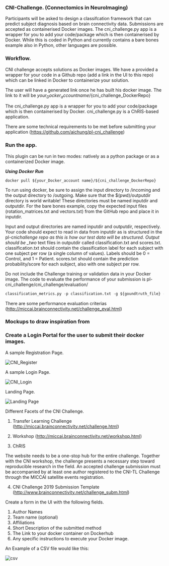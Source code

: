 ### CNI-Challenge. (Connectomics in NeuroImaging)

Participants will be asked to design a classifcation framework that can predict subject diagnosis based on brain connectivity data. Submissions are accepted as containerised Docker images.
The cni_challenge.py app is a wrapper for you to add your code/package which is then containerised by Docker. While this is coded in Python and currently contains a bare bones example also in Python, other languages are possible.

### Workflow.

CNI challenge accepts solutions as Docker images. We have a provided a wrapper for your code in a Github repo (add a link in the UI to this repo) which can be linked in Docker to containerize your solution.

The user will have a generated link once he has built his docker image. The link to it will be ${your_Docker_account name}/${cni_challenge_DockerRepo}

The cni_challenge.py app is a wrapper for you to add your code/package which is then containerised by Docker. cni_challenge.py is a ChRIS-based application.

There are some technical requirements to be met before submitting your application (https://github.com/aichung/pl-cni_challenge)

### Run the app.

This plugin can be run in two modes: natively as a python package or as a containerized Docker image.

**_Using Docker Run_**

```docker
docker pull ${your_Docker_account name}/${cni_challenge_DockerRepo}
```

To run using docker, be sure to assign the input directory to /incoming and the output directory to /outgoing. Make sure that the \$(pwd)/outputdir directory is world writable! These directories must be named inputdir and outputdir. For the bare bones example, copy the expected input files (rotation_matrices.txt and vectors.txt) from the GitHub repo and place it in inputdir.

Input and output directories are named inputdir and outputdir, respectively. Your code should expect to read in data from inputdir as is structured in the pl-cni*challenge repo as this is how our test data will be structured.
Output should be \_two* text files in outputdir called classification.txt and scores.txt. classification.txt should contain the classification label for each subject with one subject per row (a single column of values). Labels should be 0 = Control, and 1 = Patient. scores.txt should contain the prediction probability/score for each subject, also with one subject per row.

Do not include the Challenge training or validation data in your Docker image.
The code to evaluate the performance of your submission is pl-cni_challenge/cni_challenge/evaluation/

```python
classification_metrics.py -p classification.txt -g ${goundtruth_file} -o ${output_file}
```

There are some performance evaluation criterias (http://miccai.brainconnectivity.net/challenge_eval.html)

### Mockups to draw inspiration from

### Create a Login Portal for the user to submit their docker images.

A sample Registration Page.

![CNI_Register](https://user-images.githubusercontent.com/15992276/73865933-0349c980-4812-11ea-97ec-31978c945367.png)

A sample Login Page.

![CNI_Login](https://user-images.githubusercontent.com/15992276/73865931-02b13300-4812-11ea-8754-dbb20835bf3b.png)

Landing Page.

![Landing Page](https://user-images.githubusercontent.com/15992276/73867794-448fa880-4815-11ea-8a6c-050af683f814.png)

Different Facets of the CNI Challenge.

1. Transfer Learning Challenge (http://miccai.brainconnectivity.net/challenge.html)

2. Workshop (http://miccai.brainconnectivity.net/workshop.html)

3. ChRIS

The website needs to be a one-stop hub for the entire challenge. Together with the CNI workshop, the challenge presents a necessary step toward reproducible research in the field.
An accepted challenge submission must be accompanied by at least one author registered to the CNI-TL Challenge through the MICCAI satellite events registration.

4. CNI Challenge 2019 Submission Template (http://www.brainconnectivity.net/challenge_subm.html)

Create a form in the UI with the following fields.

1. Author Names
2. Team name (optional)
3. Affiliations
4. Short Description of the submitted method
5. The Link to your docker container on Dockerhub
6. Any specific instructions to execute your Docker image.

An Example of a CSV file would like this:

![csv](https://user-images.githubusercontent.com/15992276/73888384-8b909480-483b-11ea-8222-fdc9dcae8f7b.png)
